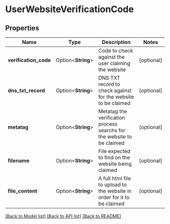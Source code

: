 # UserWebsiteVerificationCode

## Properties

Name | Type | Description | Notes
------------ | ------------- | ------------- | -------------
**verification_code** | Option<**String**> | Code to check against the user claiming the website | [optional]
**dns_txt_record** | Option<**String**> | DNS TXT record to check against for the website to be claimed | [optional]
**metatag** | Option<**String**> | Metatag the verification process searchs for the website to be claimed | [optional]
**filename** | Option<**String**> | File expected to find on the website being claimed | [optional]
**file_content** | Option<**String**> | A full html file to upload to the website in order for it to be claimed | [optional]

[[Back to Model list]](../README.md#documentation-for-models) [[Back to API list]](../README.md#documentation-for-api-endpoints) [[Back to README]](../README.md)


